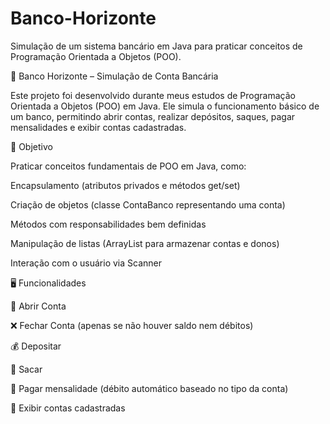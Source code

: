 # Banco-Horizonte
Simulação de um sistema bancário em Java para praticar conceitos de Programação Orientada a Objetos (POO).

🏦 Banco Horizonte – Simulação de Conta Bancária

Este projeto foi desenvolvido durante meus estudos de Programação Orientada a Objetos (POO) em Java.
Ele simula o funcionamento básico de um banco, permitindo abrir contas, realizar depósitos, saques, pagar mensalidades e exibir contas cadastradas.

📌 Objetivo

Praticar conceitos fundamentais de POO em Java, como:

Encapsulamento (atributos privados e métodos get/set)

Criação de objetos (classe ContaBanco representando uma conta)

Métodos com responsabilidades bem definidas

Manipulação de listas (ArrayList para armazenar contas e donos)

Interação com o usuário via Scanner

🖥️ Funcionalidades

📂 Abrir Conta

❌ Fechar Conta (apenas se não houver saldo nem débitos)

💰 Depositar

💸 Sacar

🧾 Pagar mensalidade (débito automático baseado no tipo da conta)

👀 Exibir contas cadastradas
